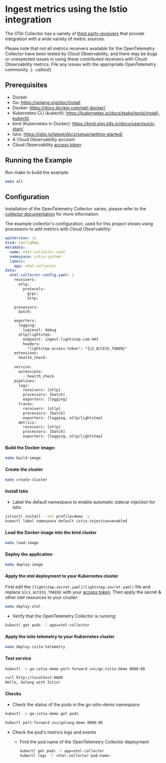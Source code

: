 # Ingest metrics using the Istio integration

The OTel Collector has a variety of [third party receivers](https://github.com/open-telemetry/opentelemetry-collector-contrib/tree/master/receiver) that provide integration with a wide variety of metric sources.

Please note that not all metrics receivers available for the OpenTelemetry Collector have been tested by Cloud Observability, and there may be bugs or unexpected issues in using these contributed receivers with Cloud Observability metrics. File any issues with the appropriate OpenTelemetry community.
{: .callout}

## Prerequisites

* Docker
* Go: https://golang.org/doc/install
* Docker: https://docs.docker.com/get-docker/
* Kubernetes CLI (kubectl): https://kubernetes.io/docs/tasks/tools/install-kubectl/
* kind (Kubernetes in Docker): https://kind.sigs.k8s.io/docs/user/quick-start/
* Istio: https://istio.io/latest/docs/setup/getting-started/
* A Cloud Observability account
* Cloud Observability [access token][ls-docs-access-token]

## Running the Example

Run make to build the example:

```sh
make all
```


## Configuration

Installation of the OpenTelemetry Collector varies, please refer to the [collector documentation](https://opentelemetry.io/docs/collector/) for more information.

The example collector's configuration, used for this project shows using processors to add metrics with Cloud Observability:

``` yaml
apiVersion: v1
kind: ConfigMap
metadata:
  name: otel-collector-conf
  namespace: istio-system
  labels:
    app: otel-collector
data:
  otel-collector-config.yaml: |
    receivers:
      otlp:
        protocols:
          grpc:
          http:

    processors:
      batch:

    exporters:
      logging:
        loglevel: debug
      otlp/lightstep:
        endpoint: ingest.lightstep.com:443
        headers:
          "lightstep-access-token": "{LS_ACCESS_TOKEN}"
    extensions:
      health_check:
    
    service:
      extensions:
        - health_check
    pipelines:
      logs:
        receivers: [otlp]
        processors: [batch]
        exporters: [logging]
      traces:
        receivers: [otlp]
        processors: [batch]
        exporters: [logging, otlp/lightstep]
      metrics:
        receivers: [otlp]
        processors: [batch]
        exporters: [logging, otlp/lightstep]
```

#### Build the Docker image:

```sh
make build-image
```

#### Create the cluster

```sh
make create-cluster
```

#### Install Istio

* Label the default namespace to enable automatic sidecar injection for Istio

```sh
istioctl install --set profile=demo -y
kubectl label namespace default istio-injection=enabled
```

#### Load the Docker image into the kind cluster

```sh
make load-image
```

#### Deploy the application

```sh
make deploy-image
```

#### Apply the otel deployment to your Kubernetes cluster

First edit the `[lightstep-secret.yaml](lightstep-secret.yaml)` file and replace `${LS_ACCESS_TOKEN}` with your [access token][ls-docs-access-token].
Then apply the secret & other otel resources to your cluster:

```sh
make deploy-otel
```

* Verify that the OpenTelemetry Collector is running:

```sh
kubectl get pods -l app=otel-collector
```

#### Apply the istio telemetry to your Kubernetes cluster

```sh
make deploy-isito-telemetry
```

#### Test service

```sh
kubectl -n go-istio-demo port-forward svc/go-istio-demo 8080:80
```

```sh
curl http://localhost:8080
Hello, Golang with Istio!
```

#### Checks

* Check the status of the pods in the go-istio-demo namespace

```sh
kubectl -n go-istio-demo get pods
```

```sh
kubectl port-forward svc/golang-demo 8080:80
```

* Check the pod's metrics logs and events
  
    * Find the pod name of the OpenTelemetry Collector deployment
  
        ```sh
        kubectl get pods -l app=otel-collector
        kubectl logs -f <otel-collector-pod-name>
        ```


[ls-docs-access-token]: https://docs.lightstep.com/docs/create-and-manage-access-tokens
